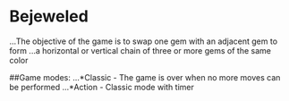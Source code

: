 # Bejeweled
...The objective of the game is to swap one gem with an adjacent gem to form ...a horizontal or vertical chain of three or more gems of the same color

##Game modes:
...*Classic - The game is over when no more moves can be performed
...*Action - Classic mode with timer 

